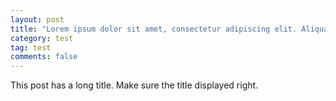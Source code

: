 ```yaml
---
layout: post
title: "Lorem ipsum dolor sit amet, consectetur adipiscing elit. Aliquam justo turpis, tincidunt ac convallis id."
category: test
tag: test
comments: false
---
```


This post has a long title. Make sure the title displayed right.